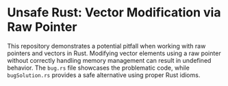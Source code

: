 # Unsafe Rust: Vector Modification via Raw Pointer

This repository demonstrates a potential pitfall when working with raw pointers and vectors in Rust. Modifying vector elements using a raw pointer without correctly handling memory management can result in undefined behavior. The `bug.rs` file showcases the problematic code, while `bugSolution.rs` provides a safe alternative using proper Rust idioms.